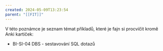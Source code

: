 ```yaml
---
created: 2024-05-09T13:23:54
parent: "[[FIT]]"
---
```

V této poznámce je seznam témat příkladů, které je fajn si procvičit kromě Anki kartiček:

- BI-SI-04 DBS - sestavování SQL dotazů